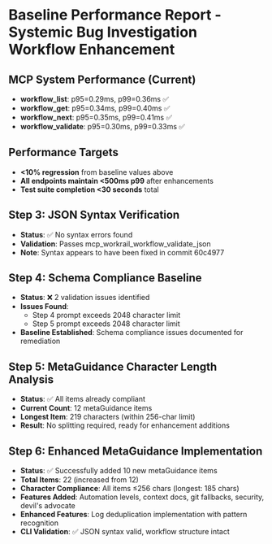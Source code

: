 # Baseline Performance Report - Systemic Bug Investigation Workflow Enhancement

## MCP System Performance (Current)
- **workflow_list**: p95=0.29ms, p99=0.36ms ✅
- **workflow_get**: p95=0.34ms, p99=0.40ms ✅
- **workflow_next**: p95=0.35ms, p99=0.41ms ✅
- **workflow_validate**: p95=0.30ms, p99=0.33ms ✅

## Performance Targets
- **<10% regression** from baseline values above
- **All endpoints maintain <500ms p99** after enhancements
- **Test suite completion <30 seconds** total
## Step 3: JSON Syntax Verification
- **Status**: ✅ No syntax errors found
- **Validation**: Passes mcp_workrail_workflow_validate_json
- **Note**: Syntax appears to have been fixed in commit 60c4977

## Step 4: Schema Compliance Baseline
- **Status**: ❌ 2 validation issues identified
- **Issues Found**:
  - Step 4 prompt exceeds 2048 character limit
  - Step 5 prompt exceeds 2048 character limit
- **Baseline Established**: Schema compliance issues documented for remediation

## Step 5: MetaGuidance Character Length Analysis
- **Status**: ✅ All items already compliant
- **Current Count**: 12 metaGuidance items
- **Longest Item**: 219 characters (within 256-char limit)
- **Result**: No splitting required, ready for enhancement additions

## Step 6: Enhanced MetaGuidance Implementation
- **Status**: ✅ Successfully added 10 new metaGuidance items  
- **Total Items**: 22 (increased from 12)
- **Character Compliance**: All items ≤256 chars (longest: 185 chars)
- **Features Added**: Automation levels, context docs, git fallbacks, security, devil's advocate
- **Enhanced Features**: Log deduplication implementation with pattern recognition
- **CLI Validation**: ✅ JSON syntax valid, workflow structure intact

